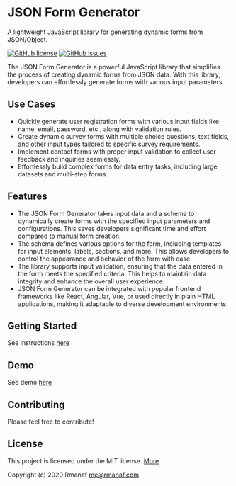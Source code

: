 # JSON Form Generator
A lightweight JavaScript library for generating dynamic forms from JSON/Object.

[![GitHub license](https://img.shields.io/github/license/Rmanaf/json-form)](https://github.com/Rmanaf/json-form/blob/master/LICENSE)
[![GitHub issues](https://img.shields.io/github/issues/Rmanaf/json-form)](https://github.com/Rmanaf/json-form/issues) 

The JSON Form Generator is a powerful JavaScript library that simplifies the process of creating dynamic forms from JSON data. With this library, developers can effortlessly generate forms with various input parameters.

## Use Cases

* Quickly generate user registration forms with various input fields like name, email, password, etc., along with validation rules.
* Create dynamic survey forms with multiple choice questions, text fields, and other input types tailored to specific survey requirements.
* Implement contact forms with proper input validation to collect user feedback and inquiries seamlessly.
* Effortlessly build complex forms for data entry tasks, including large datasets and multi-step forms.

## Features

* The JSON Form Generator takes input data and a schema to dynamically create forms with the specified input parameters and configurations. This saves developers significant time and effort compared to manual form creation.
* The schema defines various options for the form, including templates for input elements, labels, sections, and more. This allows developers to control the appearance and behavior of the form with ease.
* The library supports input validation, ensuring that the data entered in the form meets the specified criteria. This helps to maintain data integrity and enhance the overall user experience.
* JSON Form Generator can be integrated with popular frontend frameworks like React, Angular, Vue, or used directly in plain HTML applications, making it adaptable to diverse development environments.
  
## Getting Started
See instructions [here](https://github.com/Rmanaf/json-form/wiki/Getting-Started#getting-started-with-json-form-generator)

## Demo 
See demo [here](https://rmanaf.github.io/json-form/index.html)

## Contributing
Please feel free to contribute!

## License
This project is licensed under the MIT license.
[More](https://github.com/Rmanaf/json-form/blob/master/LICENSE)

Copyright (c) 2020 Rmanaf <me@rmanaf.com>